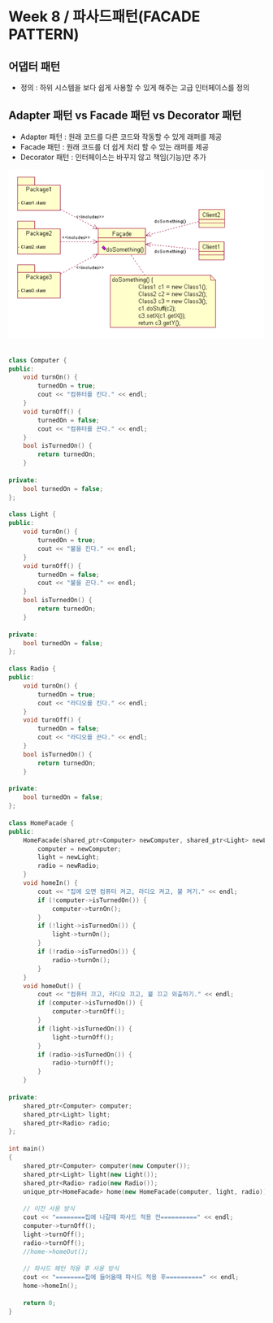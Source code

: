 # Week 8 / 파사드패턴(FACADE PATTERN)

## 어댑터 패턴
- 정의 : 하위 시스템을 보다 쉽게 사용할 수 있게 해주는 고급 인터페이스를 정의
## Adapter 패턴 vs Facade 패턴 vs Decorator 패턴
- Adapter 패턴 : 원래 코드를 다른 코드와 작동할 수 있게 래퍼를 제공
- Facade 패턴 : 원래 코드를 더 쉽게 처리 할 수 있는 래퍼를 제공
- Decorator 패턴 : 인터페이스는 바꾸지 않고 책임(기능)만 추가

![01](https://github.com/canyuo/canyuo.github.io/blob/main/week8_image1.png)

```cpp

class Computer {
public:
	void turnOn() {
		turnedOn = true;
		cout << "컴퓨터를 킨다." << endl;
	}
	void turnOff() {
		turnedOn = false;
		cout << "컴퓨터를 끈다." << endl;
	}
	bool isTurnedOn() {
		return turnedOn;
	}

private:
	bool turnedOn = false;
};

class Light {
public:
	void turnOn() {
		turnedOn = true;
		cout << "불을 킨다." << endl;
	}
	void turnOff() {
		turnedOn = false;
		cout << "불을 끈다." << endl;
	}
	bool isTurnedOn() {
		return turnedOn;
	}

private:
	bool turnedOn = false;
};

class Radio {
public:
	void turnOn() {
		turnedOn = true;
		cout << "라디오를 킨다." << endl;
	}
	void turnOff() {
		turnedOn = false;
		cout << "라디오를 끈다." << endl;
	}
	bool isTurnedOn() {
		return turnedOn;
	}

private:
	bool turnedOn = false;
};

class HomeFacade {
public:
	HomeFacade(shared_ptr<Computer> newComputer, shared_ptr<Light> newLight, shared_ptr<Radio> newRadio) {
		computer = newComputer;
		light = newLight;
		radio = newRadio;
	}
	void homeIn() {
		cout << "집에 오면 컴퓨터 켜고, 라디오 켜고, 불 켜기." << endl;
		if (!computer->isTurnedOn()) {
			computer->turnOn();
		}
		if (!light->isTurnedOn()) {
			light->turnOn();
		}
		if (!radio->isTurnedOn()) {
			radio->turnOn();
		}
	}
	void homeOut() {
		cout << "컴퓨터 끄고, 라디오 끄고, 불 끄고 외출하기." << endl;
		if (computer->isTurnedOn()) {
			computer->turnOff();
		}
		if (light->isTurnedOn()) {
			light->turnOff();
		}
		if (radio->isTurnedOn()) {
			radio->turnOff();
		}
	}

private:
	shared_ptr<Computer> computer;
	shared_ptr<Light> light;
	shared_ptr<Radio> radio;
};

int main()
{
	shared_ptr<Computer> computer(new Computer());
	shared_ptr<Light> light(new Light());
	shared_ptr<Radio> radio(new Radio());
	unique_ptr<HomeFacade> home(new HomeFacade(computer, light, radio));

	// 이전 사용 방식
	cout << "========집에 나갈때 파사드 적용 전==========" << endl;
	computer->turnOff();
	light->turnOff();
	radio->turnOff();
	//home->homeOut();

	// 파사드 패턴 적용 후 사용 방식
	cout << "========집에 들어올때 파사드 적용 후==========" << endl;
	home->homeIn();

	return 0;
}
```
